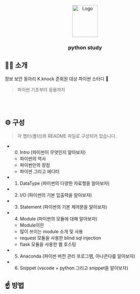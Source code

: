<!-- PROJECT LOGO -->
<br />
<div align="center">
  <a href="https://github.com/x-xnocx/python">
    <img src="https://github.com/x-xnocx/python/blob/main/img/logo.png" alt="Logo" width="80" height="100">
  </a>

<h3 align="center">python study</h3>
</div>

## 👨‍💻 소개

정보 보안 동아리 K.knock 준회원 대상 파이썬 스터디 📖

> 파이썬 기초부터 응용까지

<br /><br />

## ⚙️ 구성

> 각 챕터(폴더)와 README 파일로 구성되어 있습니다.

- 0. Intro (파이썬이 무엇인지 알아보자)
  - 파이썬의 역사
  - 파이썬만의 장점
  - 파이썬 그리고 에디터
- 1. DataType (파이썬의 다양한 자료형을 알아보자)
- 2. I/O (파이썬의 기본 입출력을 알아보자)
- 3. Statement (파이썬의 기본 제어문을 알아보자)
- 4. Module (파이썬의 모듈에 대해 알아보자)
  - Module이란
  - 많이 쓰이는 module 소개 및 사용
  - request 모듈을 사용한 blind sql injection
  - flask 모듈을 사용한 웹 호스팅
- 5. Anaconda (파이썬 버전 관리 프로그램, 아나콘다를 알아보자)
- 6. Snippet (vscode + python 그리고 snippet을 알아보자)

## ☝️ 방법

>
